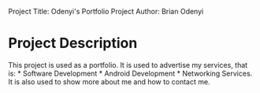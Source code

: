 Project Title: Odenyi's Portfolio
Project Author: Brian Odenyi

Project Description
===================
This project is used as a portfolio.
It is used to advertise my services, that is:
    * Software Development
    * Android Development
    * Networking Services.
It is also used to show more about me and how to contact me.